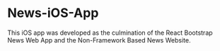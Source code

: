 # News-iOS-App
This iOS app was developed as the culmination of the React Bootstrap News Web App and the Non-Framework Based News Website.
